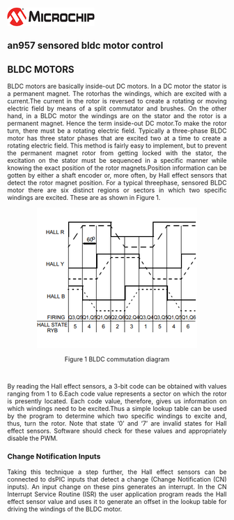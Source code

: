 ![image](images/microchip.jpg) 

## an957 sensored bldc motor control


## BLDC MOTORS


<p style='text-align: justify;'>BLDC motors are basically inside-out DC motors. In a DC motor the stator is a permanent magnet. The rotorhas the windings, which are excited with a current.The current in the rotor is reversed to create a rotating or moving electric field by means of a split commutator and brushes. On the other hand, in a BLDC motor the windings are on the stator and the rotor is a permanent magnet. Hence the term inside-out DC motor.To make the rotor turn, there must be a rotating electric field. Typically a three-phase BLDC motor has three stator phases that are excited two at a time to create a rotating electric field. This method is fairly easy to implement, but to prevent the permanent magnet rotor from getting locked with the stator, the excitation on the stator must be sequenced in a specific manner while knowing the exact position of the rotor magnets.Position information can be gotten by either a shaft encoder or, more often, by Hall effect sensors that detect the rotor magnet position. For a typical threephase, sensored BLDC motor there are six distinct regions or sectors in which two specific windings are excited. 
These are as shown in Figure 1.</p>

 

<p align="center">
<img  src="images/figure1.png"></p>
<p align = "center"> Figure 1  BLDC commutation diagram
</p> 
<br />

 

<p style='text-align: justify;'>By reading the Hall effect sensors, a 3-bit code can be obtained with values ranging from 1 to 6.Each code value represents a sector on which the rotor is presently located. Each code value, therefore, gives us information on which windings need to be excited.Thus a simple lookup table can be used by the program to determine which two specific windings to excite and, thus, turn the rotor.
Note that state ‘0’ and ‘7’ are invalid states for Hall effect sensors. Software should check for these values and appropriately disable the PWM.</p>

 

### Change Notification Inputs
<p style='text-align: justify;'>
Taking this technique a step further, the Hall effect sensors can be connected to dsPIC inputs that detect a change (Change Notification (CN) inputs).
An input change on these pins generates an interrupt. In the CN Interrupt Service Routine (ISR) the user application program reads the Hall effect sensor value
and uses it to generate an offset in the lookup table for driving the windings of the BLDC motor.</p>


